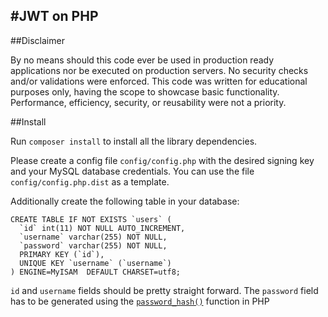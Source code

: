 #JWT on PHP
 ---
 
##Disclaimer

By no means should this code ever be used in production ready applications nor be executed on production servers. No security checks and/or validations were enforced. This code was written for educational purposes only, having the scope to showcase basic functionality. Performance, efficiency, security, or reusability were not a priority.

##Install

Run `composer install` to install all the library dependencies.

Please create a config file `config/config.php` with the desired signing key and your MySQL database credentials.  You can use the file `config/config.php.dist` as a template.

Additionally create the following table in your database:

```
CREATE TABLE IF NOT EXISTS `users` (
  `id` int(11) NOT NULL AUTO_INCREMENT,
  `username` varchar(255) NOT NULL,
  `password` varchar(255) NOT NULL,
  PRIMARY KEY (`id`),
  UNIQUE KEY `username` (`username`)
) ENGINE=MyISAM  DEFAULT CHARSET=utf8;
```

`id` and `username` fields should be pretty straight forward.  The `password` field has to be generated using the [`password_hash()`](http://php.net/manual/en/function.password-hash.php) function in PHP 